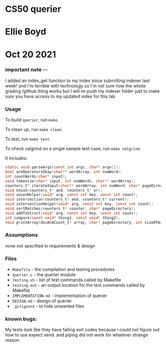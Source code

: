 # CS50 querier
# Ellie Boyd
# Oct 20 2021

### important note -- 

I added an index_get function to my index since submitting indexer last week! and I'm terrible with technology so I'm not sure how the whole grading /github thing works but I will re-push my indexer folder just to make sure you have access to my updated index for this lab

### Usage

To build `querier`, run `make`.

To clean up, run `make clean`.

To test, run `make test`.

To check valgrind on a single sample test case, run `make valgrind`.

It includes:
```c
static void parseArgs(const int argc, char* argv[]);
bool areOperatorsOkay(char** wordArray, int numWord);
int countWords(char* input);
void tokenize(char* input, int numWords, char** wordArray);
counters_t* iterateInput(char** wordArray, int numWord, char* pageDirectory, index_t* index);
void Union(counters_t* and, counters_t* or);
void unionHelper(void* arg, const int key, const int count);
void intersection(counters_t* and, counters_t* current);
void intersectionHelper(void* arg, const int key, const int count);
void sortMatches(counters_t* counter, char* pageDirectory);
void addToStruct(void* arg, const int key, const int count);
int compare(const void* thing1, const void* thing2);
void printArray(docAndCount_t* array, char* pageDirectory, int sizeOfArray);
```

### Assumptions

none not specified in requirements & design

### Files

* `Makefile` - the compilation and testing procedures
* `querier.c` - the querier module
* `testing.sh` - list of test commands called by Makefile
* `testing.out` - an output location for the test commands called by Makefile
* `IMPLEMENTATION.md` - implementation of querier
* `DESIGN.md` - design of querier
* `.gitignore` - to hide unwanted files

### known bugs:
 
 My tests look like they have failing exit codes because i could not figure out how to use expect send. and piping did not work for whatever strange reason






